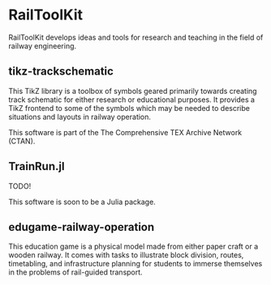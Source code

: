 # RailToolKit

RailToolKit develops ideas and tools for research and teaching in the field of railway engineering.

## tikz-trackschematic

This TikZ library is a toolbox of symbols geared primarily towards creating track schematic for either research or educational purposes. It provides a TikZ frontend to some of the symbols which may be needed to describe situations and layouts in railway operation.

This software is part of the The Comprehensive TEX Archive Network (CTAN).

## TrainRun.jl

TODO!

This software is soon to be a Julia package.

## edugame-railway-operation

This education game is a physical model made from either paper craft or a wooden railway. It comes with tasks to illustrate block division, routes, timetabling, and infrastructure planning for students to immerse themselves in the problems of rail-guided transport.
